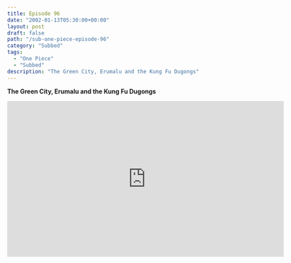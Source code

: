 ```yaml
---
title: Episode 96
date: "2002-01-13T05:30:00+00:00"
layout: post
draft: false
path: "/sub-one-piece-episode-96"
category: "Subbed"
tags:
  - "One Piece"
  - "Subbed"
description: "The Green City, Erumalu and the Kung Fu Dugongs"
---
```


**The Green City, Erumalu and the Kung Fu Dugongs**

<iframe width="640" height="360" src="https://www.rapidvideo.com/e/FX3CO2YT89" frameborder="0" marginwidth=0 marginheight=0 scrolling=no allowfullscreen></iframe>

